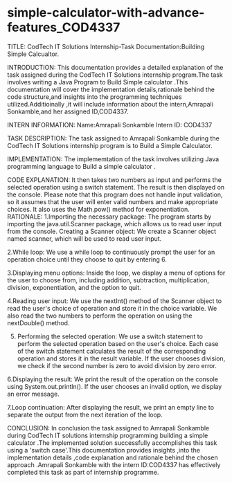 # simple-calculator-with-advance-features_COD4337

TITLE:
CodTech IT Solutions Internship-Task Documentation:Building Simple Calcualtor.

INTRODUCTION:
This documentation provides a detailed explanation of the task assigned during the CodTech IT Solutions internship program.The task involves writing a Java Program to Build Simple calculator .This documentation will cover the implementation details,rationale behind the code structure,and insights into the programming techniques utilized.Additioinally ,it will include information about the intern,Amrapali Sonkamble,and her assigned ID,COD4337.

INTERN INFORMATION:
Name:Amrapali Sonkamble
Intern ID: COD4337

TASK DESCRIPTION:
The task assigned to Amrapali Sonkamble during the CodTech IT Solutions internship program is to Build a Simple Calculator.

IMPLEMENTATION:
The implememtation of the task involves utilizing Java programming language to Build a simple calculator .


CODE EXPLANATION:
It then takes two numbers as input and performs the selected operation using a switch statement. The result is then displayed on the console.
Please note that this program does not handle input validation, so it assumes that the user will enter valid numbers and make appropriate choices. It also uses the Math.pow() method for exponentiation.
RATIONALE:
1.Importing the necessary package: The program starts by importing the java.util.Scanner package, which allows us to read user input from the console.
    Creating a Scanner object: We create a Scanner object named scanner, which will be used to read user input.
    
2.While loop: We use a while loop to continuously prompt the user for an operation choice until they choose to quit by entering 6.

3.Displaying menu options: Inside the loop, we display a menu of options for the user to choose from, including addition, subtraction, multiplication, division, exponentiation, and the option to quit.

4.Reading user input: We use the nextInt() method of the Scanner object to read the user's choice of operation and store it in the choice variable. We also read the two numbers to perform the operation on using the nextDouble() method.

5. Performing the selected operation: We use a switch statement to perform the selected operation based on the user's choice. Each case of the switch statement calculates the result of the corresponding operation and stores it in the result variable. If the user chooses division, we check if the second number is zero to avoid division by zero error.

6.Displaying the result: We print the result of the operation on the console using System.out.println(). If the user chooses an invalid option, we display an error message.

7.Loop continuation: After displaying the result, we print an empty line to separate the output from the next iteration of the loop.
  
CONCLUSION:
In conclusion the task assigned to Amrapali Sonkamble during CodTech IT solutions internship programming building a simple calculator .The implemented solution successfully accomplishes this task using a 'switch case'.This documentation provides insights ,into the implementation details ,code explanation and rationale behind the chosen approach .Amrapali Sonkamble with the intern ID:COD4337 has effectively completed this task as part of internship programme.
